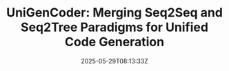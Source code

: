 ---
title: "UniGenCoder: Merging Seq2Seq and Seq2Tree Paradigms for Unified Code Generation"
authors:
- Liangying Shao
- Yanfu Yan
- Denys Poshyvanyk
- Jinsong Su
author_notes:
- "共同一作"
- "共同一作"
- 
- "通讯作者"
date: "2025-05-29T08:13:33Z"
publishDate: "2025-05-29T08:13:33Z"
publication_types: [软件工程]
publication: "**In Proc. of ICSE 2025.** NIER Paper"
---